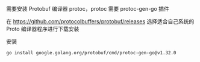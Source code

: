 需要安装 Protobuf 编译器 protoc，protoc 需要 protoc-gen-go 插件

在 <https://github.com/protocolbuffers/protobuf/releases> 选择适合自己系统的 Proto 编译器程序进行下载安装

安装

```bash
go install google.golang.org/protobuf/cmd/protoc-gen-go@v1.32.0
```



